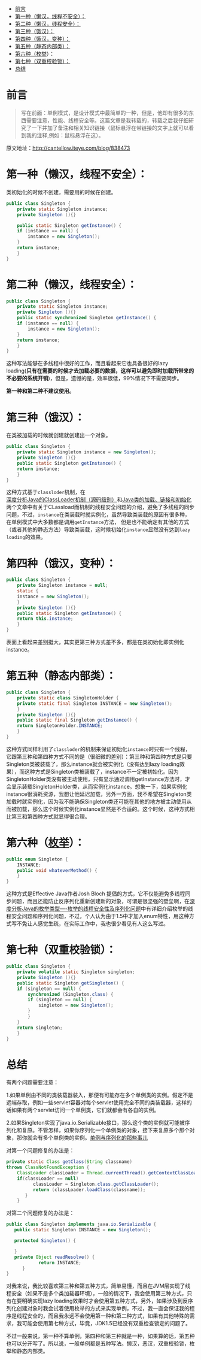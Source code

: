 <!--ts-->
   * [前言](#前言)
   * [第一种（懒汉，线程不安全）：](#第一种懒汉线程不安全)
   * [第二种（懒汉，线程安全）：](#第二种懒汉线程安全)
   * [第三种（饿汉）：](#第三种饿汉)
   * [第四种（饿汉，变种）：](#第四种饿汉变种)
   * [第五种（静态内部类）：](#第五种静态内部类)
   * [第六种（<a href="http://www.hollischuang.com/index.php/archives/345/" rel="nofollow">枚举</a>）：](#第六种枚举)
   * [第七种（双重校验锁）：](#第七种双重校验锁)
   * [总结](#总结)

<!-- Added by: anapodoton, at: Sun Feb 16 22:54:40 CST 2020 -->

<!--te-->

# 前言

> 写在前面：单例模式，是设计模式中最简单的一种，但是，他却有很多的东西需要注意，性能、线程安全等。这篇文章是我转载的，转载之后我仔细研究了一下并加了备注和相关知识链接（鼠标悬浮在带链接的文字上就可以看到我的注释,例如：鼠标悬浮在这）。



原文地址：<http://cantellow.iteye.com/blog/838473>

# 第一种（懒汉，线程不安全）：

类初始化的时候不创建，需要用的时候在创建。

```java
public class Singleton {  
    private static Singleton instance;  
    private Singleton (){}  

    public static Singleton getInstance() {  
    if (instance == null) {  
        instance = new Singleton();  
    }  
    return instance;  
    }  
}  
```

# 第二种（懒汉，线程安全）：

```java
public class Singleton {  
    private static Singleton instance;  
    private Singleton (){}  
    public static synchronized Singleton getInstance() {  
    if (instance == null) {  
        instance = new Singleton();  
    }  
    return instance;  
    }  
}  
```

这种写法能够在多线程中很好的工作，而且看起来它也具备很好的lazy loading(**只有在需要的时候才去加载必要的数据，这样可以避免即时加载所带来的不必要的系统开销**)，但是，遗憾的是，效率很低，99%情况下不需要同步。

**第一种和第二种不建议使用。**

# 第三种（饿汉）：

在类被加载的时候就创建就创建出一个对象。

```java
public class Singleton {  
    private static Singleton instance = new Singleton();  
    private Singleton (){}  
    public static Singleton getInstance() {  
    return instance;  
    }  
}  
```

这种方式基于`classloder`机制，在[深度分析Java的ClassLoader机制（源码级别）](http://www.hollischuang.com/archives/197)和[Java类的加载、链接和初始化](http://www.hollischuang.com/archives/201)两个文章中有关于CLassload而机制的线程安全问题的介绍，避免了多线程的同步问题，不过，`instance`在类装载时就实例化，虽然导致类装载的原因有很多种，在单例模式中大多数都是调用`getInstance`方法， 但是也不能确定有其他的方式（或者其他的静态方法）导致类装载，这时候初始化`instance`显然没有达到`lazy loading`的效果。

# 第四种（饿汉，变种）：

```java
public class Singleton {  
    private Singleton instance = null;  
    static {  
    instance = new Singleton();  
    }  
    private Singleton (){}  
    public static Singleton getInstance() {  
    return this.instance;  
    }  
}  
```

表面上看起来差别挺大，其实更第三种方式差不多，都是在类初始化即实例化instance。

# 第五种（静态内部类）：

```java
public class Singleton {  
    private static class SingletonHolder {  
    private static final Singleton INSTANCE = new Singleton();  
    }  
    private Singleton (){}  
    public static final Singleton getInstance() {  
    return SingletonHolder.INSTANCE;  
    }  
}  
```

这种方式同样利用了`classloder`的机制来保证初始化`instance`时只有一个线程，它跟第三种和第四种方式不同的是（很细微的差别）：第三种和第四种方式是只要Singleton类被装载了，那么instance就会被实例化（没有达到lazy loading效果），而这种方式是Singleton类被装载了，instance不一定被初始化。因为SingletonHolder类没有被主动使用，只有显示通过调用getInstance方法时，才会显示装载SingletonHolder类，从而实例化instance。想象一下，如果实例化instance很消耗资源，我想让他延迟加载，另外一方面，我不希望在Singleton类加载时就实例化，因为我不能确保Singleton类还可能在其他的地方被主动使用从而被加载，那么这个时候实例化instance显然是不合适的。这个时候，这种方式相比第三和第四种方式就显得很合理。

# 第六种（[枚举](http://www.hollischuang.com/index.php/archives/345/)）：

```java
public enum Singleton {  
    INSTANCE;  
    public void whateverMethod() {  
    }  
}  
```

这种方式是Effective Java作者Josh Bloch 提倡的方式，它不仅能避免多线程同步问题，而且还能防止反序列化重新创建新的对象，可谓是很坚强的壁垒啊，在[深度分析Java的枚举类型—-枚举的线程安全性及序列化问题](http://www.hollischuang.com/index.php/archives/349/)中有详细介绍枚举的线程安全问题和序列化问题，不过，个人认为由于1.5中才加入enum特性，用这种方式写不免让人感觉生疏，在实际工作中，我也很少看见有人这么写过。

# 第七种（双重校验锁）：

```java
public class Singleton {  
    private volatile static Singleton singleton;  
    private Singleton (){}  
    public static Singleton getSingleton() {  
    if (singleton == null) {  
        synchronized (Singleton.class) {  
        if (singleton == null) {  
            singleton = new Singleton();  
        }  
        }  
    }  
    return singleton;  
    }  
}  
```

# 总结

有两个问题需要注意：

1.如果单例由不同的类装载器装入，那便有可能存在多个单例类的实例。假定不是远端存取，例如一些servlet容器对每个servlet使用完全不同的类装载器，这样的话如果有两个servlet访问一个单例类，它们就都会有各自的实例。

2.如果Singleton实现了java.io.Serializable接口，那么这个类的实例就可能被序列化和复原。不管怎样，如果你序列化一个单例类的对象，接下来复原多个那个对象，那你就会有多个单例类的实例。[单例与序列化的那些事儿](http://www.hollischuang.com/archives/1144)

对第一个问题修复的办法是：

```java
private static Class getClass(String classname)  
throws ClassNotFoundException {  
    ClassLoader classLoader = Thread.currentThread().getContextClassLoader();
    if(classLoader == null)     
          classLoader = Singleton.class.getClassLoader();     
          return (classLoader.loadClass(classname));     
       }     
    }  
```

对第二个问题修复的办法是：

```java
public class Singleton implements java.io.Serializable {     
   public static Singleton INSTANCE = new Singleton();     

   protected Singleton() {     

   }     
   private Object readResolve() {     
            return INSTANCE;     
      }    
}   
```

对我来说，我比较喜欢第三种和第五种方式，简单易懂，而且在JVM层实现了线程安全（如果不是多个类加载器环境），一般的情况下，我会使用第三种方式，只有在要明确实现lazy loading效果时才会使用第五种方式，另外，如果涉及到反序列化创建对象时我会试着使用枚举的方式来实现单例，不过，我一直会保证我的程序是线程安全的，而且我永远不会使用第一种和第二种方式，如果有其他特殊的需求，我可能会使用第七种方式，毕竟，JDK1.5已经没有双重检查锁定的问题了。

不过一般来说，第一种不算单例，第四种和第三种就是一种，如果算的话，第五种也可以分开写了。所以说，一般单例都是五种写法。懒汉，恶汉，双重校验锁，枚举和静态内部类。
